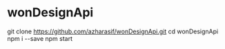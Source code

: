 # wonDesignApi
git clone https://github.com/azharasif/wonDesignApi.git
cd wonDesignApi
npm i --save
npm start

